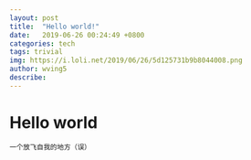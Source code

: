 ```yaml
---
layout: post
title:  "Hello world!"
date:   2019-06-26 00:24:49 +0800
categories: tech
tags: trivial
img: https://i.loli.net/2019/06/26/5d125731b9b8044008.png
author: wving5
describe: 
---
```


# Hello world

````bash
一个放飞自我的地方（误）
````